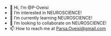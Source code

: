 - 👋 Hi, I’m @P-Oveisi
- 👀 I’m interested in NEUROSCIENCE!
- 🌱 I’m currently learning NEUROSCIENCE!
- 💞️ I’m looking to collaborate on NEUROSCIENCE!
- 📫 How to reach me at Parsa.Oveisi@gmail.com

<!---
P-Oveisi/P-Oveisi is a ✨ special ✨ repository because its `README.md` (this file) appears on your GitHub profile.
You can click the Preview link to take a look at your changes.
--->
